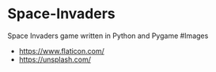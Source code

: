 # Space-Invaders
Space Invaders game written in Python and Pygame 
#Images
* https://www.flaticon.com/  
* https://unsplash.com/  


